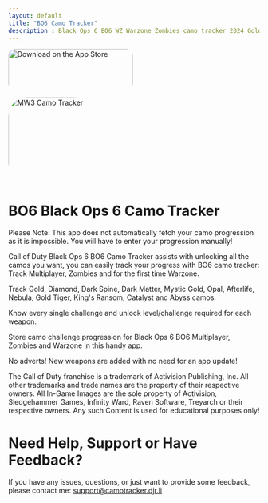 ```yaml
---
layout: default
title: "BO6 Camo Tracker"
description : Black Ops 6 BO6 WZ Warzone Zombies camo tracker 2024 Gold Diamond Dark Spine Dark Matter Mystic Gold Opal Afterlife Nebula Gold Tiger King's Ransom Catalyst Abyss
---
```

<a href="https://apps.apple.com/us/app/bo6-camo-tracker/id6733240293" style="display: inline-block; overflow: hidden; border-radius: 13px; width: 250px; height: 83px;"><img src="https://developer.apple.com/app-store/marketing/guidelines/images/badge-pre-order-on-the-app-store.svg" alt="Download on the App Store" style="border-radius: 13px; width: 250px; height: 83px;"></a>

<a href="https://apps.apple.com/us/app/bo6-camo-tracker/id6733240293" style="width: 170px; height: 170px; border-radius: 22%; overflow: hidden; display: inline-block; vertical-align: middle;"><img src="https://camotracker.djr.li/bo6.png" alt="MW3 Camo Tracker" style="width: 170px; height: 170px; border-radius: 22%; overflow: hidden; display: inline-block; vertical-align: middle;"></a>

# BO6 Black Ops 6 Camo Tracker
Please Note: This app does not automatically fetch your camo progression as it is impossible. You will have to enter your progression manually!

Call of Duty Black Ops 6 BO6 Camo Tracker assists with unlocking all the camos you want, you can easily track your progress with BO6 camo tracker: Track Multiplayer, Zombies and for the first time Warzone.

Track Gold, Diamond, Dark Spine, Dark Matter, Mystic Gold, Opal, Afterlife, Nebula, Gold Tiger, King's Ransom, Catalyst and Abyss camos.

Know every single challenge and unlock level/challenge required for each weapon.

Store camo challenge progression for Black Ops 6 BO6 Multiplayer, Zombies and Warzone in this handy app.

No adverts! New weapons are added with no need for an app update! 

The Call of Duty franchise is a trademark of Activision Publishing, Inc. All other trademarks and trade names are the property of their respective owners. All In-Game Images are the sole property of Activision, Sledgehammer Games, Infinity Ward, Raven Software, Treyarch or their respective owners. Any such Content is used for educational purposes only!

# Need Help, Support or Have Feedback?
If you have any issues, questions, or just want to provide some feedback, please contact me: <support@camotracker.djr.li>
